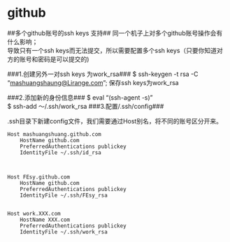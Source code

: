 github
======

##多个github账号的ssh keys 支持##
同一个机子上对多个github账号操作会有什么影响；						
导致只有一个ssh keys而无法提交，所以需要配置多个ssh keys（只要你知道对方的账号和密码是可以提交的)

###1.创建另外一对ssh keys 为work_rsa###
	$ ssh-keygen -t rsa -C “mashuangshaung@Lirange.com”;
保存ssh keys为work_rsa

###2.添加新的身份信息###
	$ eval “(ssh-agent -s)”												
	$ ssh-add ～/.ssh/work_rsa
###3.配置/.ssh/config###

.ssh目录下新建config文件，我们需要通过Host别名，将不同的账号区分开来。			


	Host mashuangshuang.github.com				
		HostName github.com				
		PreferredAuthentications publickey			
		IdentityFile ~/.ssh/id_rsa		



	Host FEsy.github.com	
		HostName github.com	
		PreferredAuthentications publickey	
		IdentityFile ~/.ssh/FEsy_rsa	


	Host work.XXX.com	
		HostName XXX.com	
		PreferredAuthentications publickey	
		IdentityFile ~/.ssh/work_rsa	
